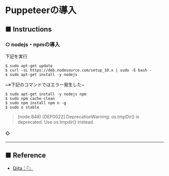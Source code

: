 # Puppeteerの導入
## ■ Instructions
### ○ nodejs・npmの導入
下記を実行

```
$ sudo apt-get update
$ curl -sL https://deb.nodesource.com/setup_10.x | sudo -E bash -
$ sudo apt-get install -y nodejs
```

~※下記のコマンドではエラー発生した~
```
$ sudo apt-get install -y nodejs npm
$ sudo npm cache clean
$ sudo npm install npm n -g
$ sudo n stable
```
> (node:848) [DEP0022] DeprecationWarning: os.tmpDir() is deprecated. Use os.tmpdir() instead.




#### ◇ 

---

## ■ Reference
- [Qiita：『』]()

